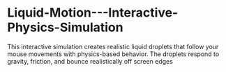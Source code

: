 # Liquid-Motion---Interactive-Physics-Simulation
This interactive simulation creates realistic liquid droplets that follow your mouse movements with physics-based behavior. The droplets respond to gravity, friction, and bounce realistically off screen edges
